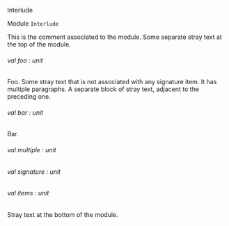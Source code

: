 Interlude

Module  `` Interlude `` 

This is the comment associated to the module.
Some separate stray text at the top of the module.
###### val foo : unit

Foo.
Some stray text that is not associated with any signature item.
It has multiple paragraphs.
A separate block of stray text, adjacent to the preceding one.
###### val bar : unit

Bar.
###### val multiple : unit

###### val signature : unit

###### val items : unit

Stray text at the bottom of the module.
